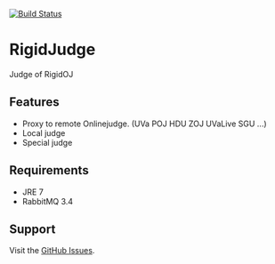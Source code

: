 [![Build Status](https://travis-ci.org/wujysh/RigidJudge.svg?branch=master)](https://travis-ci.org/wujysh/RigidJudge)

# RigidJudge
Judge of RigidOJ

## Features
- Proxy to remote Onlinejudge. (UVa POJ HDU ZOJ UVaLive SGU ...)
- Local judge
- Special judge

## Requirements
- JRE 7
- RabbitMQ 3.4

## Support

Visit the [GitHub Issues][1].


[1]: https://github.com/wujysh/RigidJudge/issues
